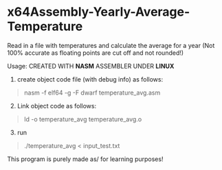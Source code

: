 # x64Assembly-Yearly-Average-Temperature
Read in a file with temperatures and calculate the average for a year (Not 100% accurate as floating points are cut off and not rounded!)

Usage: CREATED WITH **NASM** ASSEMBLER UNDER **LINUX**

1. create object code file (with debug info) as follows:
>nasm -f elf64 -g -F dwarf temperature_avg.asm

2. Link object code as follows:
>ld -o temperature_avg temperature_avg.o

3. run
>./temperature_avg < input_test.txt

This program is purely made as/ for learning purposes!
